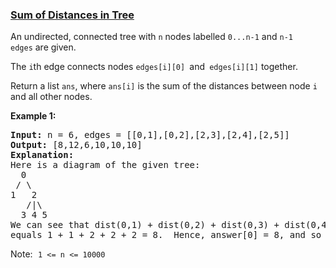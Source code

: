 ### [Sum of Distances in Tree](https://leetcode.com/problems/sum-of-distances-in-tree)

<p>An undirected, connected&nbsp;tree with <code>n</code> nodes labelled <code>0...n-1</code> and <code>n-1</code> <code>edges</code>&nbsp;are&nbsp;given.</p>

<p>The <code>i</code>th edge connects nodes&nbsp;<code>edges[i][0] </code>and<code>&nbsp;edges[i][1]</code>&nbsp;together.</p>

<p>Return a list <code>ans</code>, where <code>ans[i]</code> is the sum of the distances between node <code>i</code> and all other nodes.</p>

<p><strong>Example 1:</strong></p>

<pre>
<strong>Input: </strong>n = 6, edges = [[0,1],[0,2],[2,3],[2,4],[2,5]]
<strong>Output: </strong>[8,12,6,10,10,10]
<strong>Explanation: </strong>
Here is a diagram of the given tree:
  0
 / \
1   2
   /|\
  3 4 5
We can see that dist(0,1) + dist(0,2) + dist(0,3) + dist(0,4) + dist(0,5)
equals 1 + 1 + 2 + 2 + 2 = 8.  Hence, answer[0] = 8, and so on.
</pre>

<p>Note:<font face="monospace">&nbsp;<code>1 &lt;= n &lt;= 10000</code></font></p>
